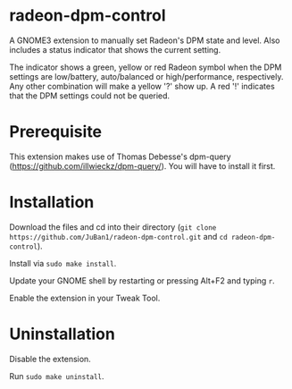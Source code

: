 # radeon-dpm-control
A GNOME3 extension to manually set Radeon's DPM state and level. Also includes a status indicator that shows the current setting.

The indicator shows a green, yellow or red Radeon symbol when the DPM settings are low/battery, auto/balanced or high/performance, respectively. Any other combination will make a yellow '?' show up. A red '!' indicates that the DPM settings could not be queried.

# Prerequisite
This extension makes use of Thomas Debesse's dpm-query (https://github.com/illwieckz/dpm-query/). You will have to install it first.

# Installation
Download the files and cd into their directory (`git clone https://github.com/JuBan1/radeon-dpm-control.git` and `cd radeon-dpm-control`).

Install via `sudo make install`.

Update your GNOME shell by restarting or pressing Alt+F2 and typing `r`.

Enable the extension in your Tweak Tool.

# Uninstallation
Disable the extension.

Run `sudo make uninstall`.
